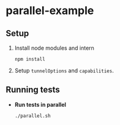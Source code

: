 parallel-example
=============

## Setup

1. Install node modules and intern

    ```
    npm install
    ```

2. Setup `tunnelOptions` and `capabilities`.

## Running tests

* **Run tests in parallel**

    ```
    ./parallel.sh
    ```
